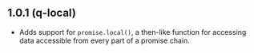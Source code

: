 <!-- vim:ts=4:sts=4:sw=4:et:tw=70 -->

## 1.0.1 (q-local)

 - Adds support for `promise.local()`, a then-like function for accessing data
   accessible from every part of a promise chain.

